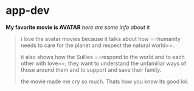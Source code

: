# app-dev
**My favorite movie is AVATAR**
*here are some info about it*
>
> i love the avatar movies because it talks about how ==humanity needs to care for the planet and respect the natural world==.
>
> it also shows how the Sullies ==respond to the world and to each other with love==; they want to understand the unfamiliar ways of those around them and to support and save their family.
>
> the movie made me cry so much. Thats how you know its good lol.

